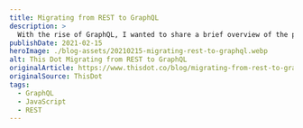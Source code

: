 ```yaml
---
title: Migrating from REST to GraphQL
description: >
  With the rise of GraphQL, I wanted to share a brief overview of the problems with traditional API solutions, the benefits of migrating to GraphQL, and strategies for migrating to a GraphQL solution.
publishDate: 2021-02-15
heroImage: ./blog-assets/20210215-migrating-rest-to-graphql.webp
alt: This Dot Migrating from REST to GraphQL
originalArticle: https://www.thisdot.co/blog/migrating-from-rest-to-graphql
originalSource: ThisDot
tags:
  - GraphQL
  - JavaScript
  - REST
---
```

